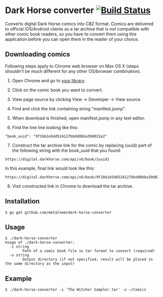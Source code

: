# Dark Horse converter [![Build Status](https://travis-ci.org/Metalnem/dark-horse-converter.svg?branch=master)](https://travis-ci.org/Metalnem/dark-horse-converter)
Converts digital Dark Horse comics into CBZ format. Comics are delivered to official iOS/Android clients as a tar archive that is not compatible with other comic book readers, so you have to convert them using this application before you can open them in the reader of your choice.

## Downloading comics

Following steps apply to Chrome web browser on Max OS X (steps shouldn't be much different for any other OS/browser combination).

1) Open Chrome and go to [your library](https://digital.darkhorse.com/library/).

2) Click on the comic book you want to convert.

3) View page source by clicking View -> Developer -> View source.

4) Find and click the link containing string "manifest.jsonp".

5) When download is finished, open manifest.jsonp in any text editor.

6) Find the line line looking like this:

```
"book_uuid": "9f1bb1e5dd524127bbdd0bba39d022e2"
```

7) Construct the tar archive link for the comic by replacing {uuid} part of the following string with the book_uuid that you found:

```
https://digital.darkhorse.com/api/v6/book/{uuid}
```

In this example, final link would look like this:

```
https://digital.darkhorse.com/api/v6/book/9f1bb1e5dd524127bbdd0bba39d022e2
```

8) Visit constructed link in Chrome to download the tar archive.

## Installation

```
$ go get github.com/metalnem/dark-horse-converter
```

## Usage

```
$ ./dark-horse-converter
Usage of ./dark-horse-converter:
  -i string
    	Path of a comic book file in tar format to convert (required)
  -o string
    	Output directory (if not specified, result will be placed in the same directory as the input)
```

## Example

```
$ ./dark-horse-converter -i 'The Witcher Sampler.tar' -o ~/Comics
```
